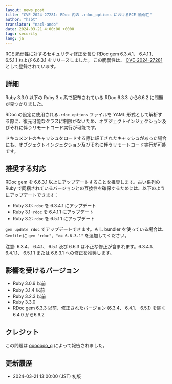 ```yaml
---
layout: news_post
title: "CVE-2024-27281: RDoc 内の .rdoc_options におけるRCE 脆弱性"
author: "hsbt"
translator: "nacl-ando"
date: 2024-03-21 4:00:00 +0000
tags: security
lang: ja
---
```



RCE 脆弱性に対するセキュリティ修正を含む RDoc gem 6.3.4.1、 6.4.1.1、 6.5.1.1 および 6.6.3.1 をリリースしました。
この脆弱性は、 [CVE-2024-27281](https://www.cve.org/CVERecord?id=CVE-2024-27281) として登録されています。

## 詳細

Ruby 3.3.0 以下の Ruby 3.x 系で配布されている.RDoc 6.3.3 から6.6.2 に問題が見つかりました。 

RDoc の設定に使用される`.rdoc_options` ファイルを YAML 形式として解析する際に、復元可能なクラスに制限がないため、オブジェクトインジェクション及びそれに伴うリモートコード実行が可能です。 

ドキュメントのキャッシュをロードする際に細工されたキャッシュがあった場合にも、オブジェクトインジェクション及びそれに伴うリモートコード実行が可能です。

## 推奨する対応

RDoc gem を 6.6.3.1 以上にアップデートすることを推奨します。古い系列の Ruby で同梱されているバージョンとの互換性を確保するためには、以下のようにアップデートできます：

* Ruby 3.0: `rdoc` を 6.3.4.1 にアップデート
* Ruby 3.1: `rdoc` を 6.4.1.1 にアップデート
* Ruby 3.2: `rdoc` を 6.5.1.1 にアップデート

`gem update rdoc` でアップデートできます。もし bundler を使っている場合は、 `Gemfile` に `gem "rdoc", ">= 6.6.3.1"` を追加してください。

注意: 6.3.4、 6.4.1、 6.5.1 及び 6.6.3 は不正な修正が含まれます。6.3.4.1、 6.4.1.1、 6.5.1.1 または 6.6.3.1 への修正を推奨します。

## 影響を受けるバージョン

* Ruby 3.0.6 以前
* Ruby 3.1.4 以前
* Ruby 3.2.3 以前
* Ruby 3.3.0
* RDoc gem 6.3.3 以前、修正されたバージョン (6.3.4、 6.4.1、 6.5.1) を除く 6.4.0 から6.6.2

## クレジット

この問題は [ooooooo_q](https://hackerone.com/ooooooo_q?type=user) によって報告されました。

## 更新履歴

* 2024-03-21 13:00:00 (JST) 初版
